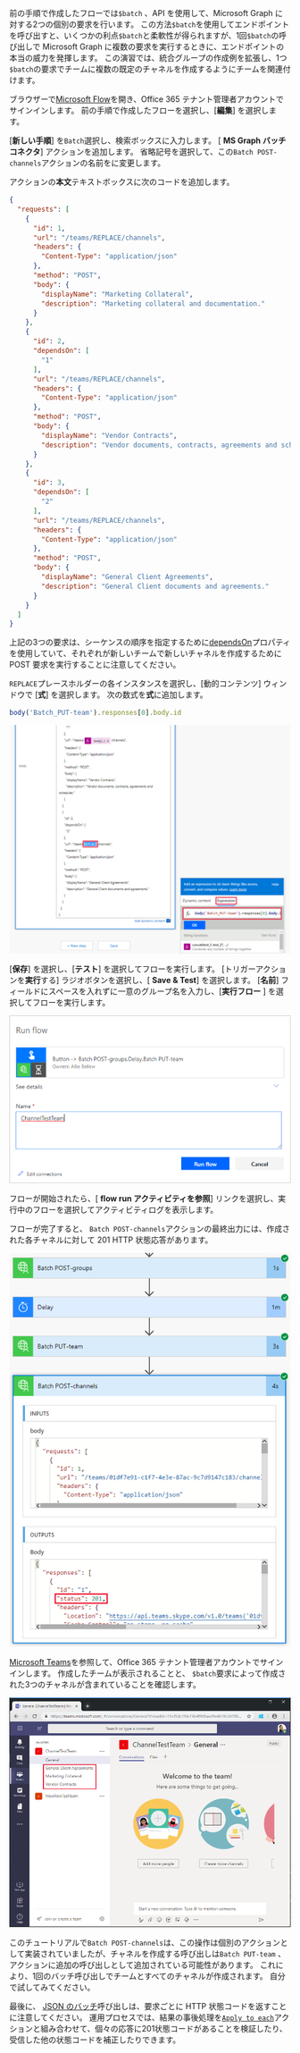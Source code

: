 <!-- markdownlint-disable MD002 MD041 -->

前の手順で作成したフローでは`$batch` 、API を使用して、Microsoft Graph に対する2つの個別の要求を行います。 この方法`$batch`を使用してエンドポイントを呼び出すと、いくつかの利点`$batch`と柔軟性が得られますが、1回`$batch`の呼び出しで Microsoft Graph に複数の要求を実行するときに、エンドポイントの本当の威力を発揮します。 この演習では、統合グループの作成例を拡張し、1つ`$batch`の要求でチームに複数の既定のチャネルを作成するようにチームを関連付けます。

ブラウザーで[Microsoft Flow](https://flow.microsoft.com)を開き、Office 365 テナント管理者アカウントでサインインします。 前の手順で作成したフローを選択し、[**編集**] を選択します。

[**新しい手順**] を`Batch`選択し、検索ボックスに入力します。 [ **MS Graph バッチコネクタ**] アクションを追加します。 省略記号を選択して、この`Batch POST-channels`アクションの名前をに変更します。

アクションの**本文**テキストボックスに次のコードを追加します。

```json
{
  "requests": [
    {
      "id": 1,
      "url": "/teams/REPLACE/channels",
      "headers": {
        "Content-Type": "application/json"
      },
      "method": "POST",
      "body": {
        "displayName": "Marketing Collateral",
        "description": "Marketing collateral and documentation."
      }
    },
    {
      "id": 2,
      "dependsOn": [
        "1"
      ],
      "url": "/teams/REPLACE/channels",
      "headers": {
        "Content-Type": "application/json"
      },
      "method": "POST",
      "body": {
        "displayName": "Vendor Contracts",
        "description": "Vendor documents, contracts, agreements and schedules."
      }
    },
    {
      "id": 3,
      "dependsOn": [
        "2"
      ],
      "url": "/teams/REPLACE/channels",
      "headers": {
        "Content-Type": "application/json"
      },
      "method": "POST",
      "body": {
        "displayName": "General Client Agreements",
        "description": "General Client documents and agreements."
      }
    }
  ]
}
```

上記の3つの要求は、シーケンスの順序を指定するために[dependsOn](https://docs.microsoft.com/graph/json-batching#sequencing-requests-with-the-dependson-property)プロパティを使用していて、それぞれが新しいチームで新しいチャネルを作成するために POST 要求を実行することに注意してください。

`REPLACE`プレースホルダーの各インスタンスを選択し、[動的コンテンツ] ウィンドウで [**式**] を選択します。 次の数式を**式**に追加します。

```js
body('Batch_PUT-team').responses[0].body.id
```

![[動的コンテンツ] ウィンドウ内の式のスクリーンショット](./images/flow-channel1.png)

[**保存**] を選択し、[**テスト**] を選択してフローを実行します。 [トリガーアクションを**実行**する] ラジオボタンを選択し、[ **Save & Test**] を選択します。 [**名前**] フィールドにスペースを入れずに一意のグループ名を入力し、[**実行フロー** ] を選択してフローを実行します。

![[実行フロー] ダイアログのスクリーンショット](./images/flow-channel3.png)

フローが開始されたら、[ **flow run アクティビティを参照**] リンクを選択し、実行中のフローを選択してアクティビティログを表示します。

フローが完了すると、 `Batch POST-channels`アクションの最終出力には、作成された各チャネルに対して 201 HTTP 状態応答があります。

![成功したフローアクティビティログのスクリーンショット](./images/flow-channel2.png)

[Microsoft Teams](https://teams.microsoft.com)を参照して、Office 365 テナント管理者アカウントでサインインします。 作成したチームが表示されることと、 `$batch`要求によって作成された3つのチャネルが含まれていることを確認します。

![新しいチームとチャネルが表示されている Teams アプリのスクリーンショット](./images/team-channels.png)

このチュートリアルで`Batch POST-channels`は、この操作は個別のアクションとして実装されていましたが、チャネルを作成する呼び出しは`Batch PUT-team` 、アクションに追加の呼び出しとして追加されている可能性があります。 これにより、1回のバッチ呼び出しでチームとすべてのチャネルが作成されます。 自分で試してみてください。

最後に、 [JSON のバッチ](https://docs.microsoft.com/graph/json-batching)呼び出しは、要求ごとに HTTP 状態コードを返すことに注意してください。 運用プロセスでは、結果の事後処理を[`Apply to each`](https://docs.microsoft.com/flow/apply-to-each)アクションと組み合わせて、個々の応答に201状態コードがあることを検証したり、受信した他の状態コードを補正したりできます。